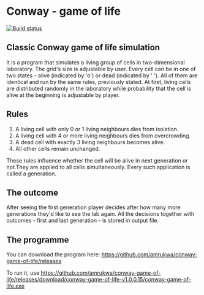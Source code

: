 # Conway - game of life

[![Build status](https://ci.appveyor.com/api/projects/status/54toka2m07mqg3uk/branch/master?svg=true)](https://ci.appveyor.com/project/amrukwa/conway-game-of-life/branch/master)

## Classic Conway game of life simulation

It is a program that simulates a living group of cells in two-dimensional laboratory. The grid's size is adjustable by user. 
Every cell can be in one of two states - alive (indicated by 'o') or dead (indicated by ' '). All of them are identical and run by the same rules, previously stated.
At first, living cells are distributed randomly in the laboratory while probability that the cell is alive at the beginning is adjustable by player.

## Rules 

1. A living cell with only 0 or 1 living neighbours dies from isolation.
2. A living cell with 4 or more living neighbours dies from overcrowding.
3. A dead cell with exactly 3 living neighbours becomes alive.
4. All other cells remain unchanged.

These rules influence whether the cell will be alive in next generation or not.They are applied to all cells simultaneously. Every such application is called a generation.

## The outcome

After seeing the first generation player decides after how many more generations they'd like to see the lab again. All the decisions together with outcomes - first and last generation - is stored in output file.

## The programme

You can download the program here:
https://github.com/amrukwa/conway-game-of-life/releases

To run it, use 
https://github.com/amrukwa/conway-game-of-life/releases/download/conway-game-of-life-v1.0.0.15/conway-game-of-life.exe
 